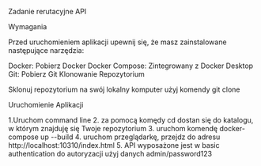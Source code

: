 Zadanie rerutacyjne API

Wymagania

Przed uruchomieniem aplikacji upewnij się, że masz zainstalowane następujące narzędzia:

Docker: Pobierz Docker
Docker Compose: Zintegrowany z Docker Desktop
Git: Pobierz Git
Klonowanie Repozytorium

Sklonuj repozytorium na swój lokalny komputer użyj komendy git clone

Uruchomienie Aplikacji

1.Uruchom command line 
2. za pomocą komędy cd dostan się do katalogu, w którym znajduję się Twoje repozytorium 
3. uruchom komendę docker-compose up --build 
4. uruchom przeglądarkę, przejdz do adresu http://localhost:10310/index.html 
5. API wyposażone jest w basic authentication do autoryzacji użyj danych admin/password123
